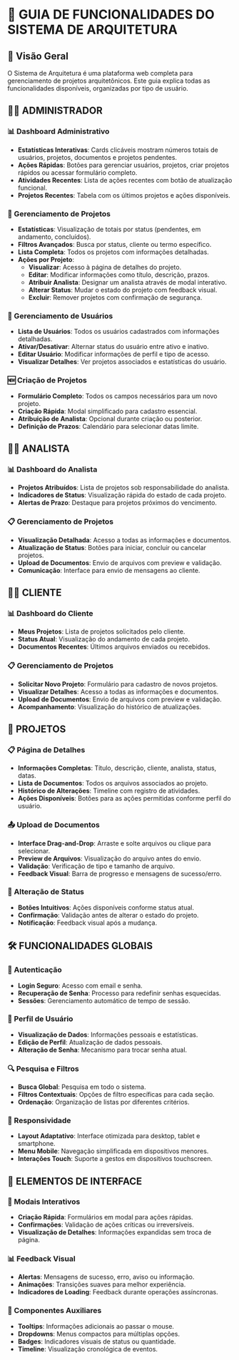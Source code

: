 # 📝 GUIA DE FUNCIONALIDADES DO SISTEMA DE ARQUITETURA

## 🌟 Visão Geral

O Sistema de Arquitetura é uma plataforma web completa para gerenciamento de projetos arquitetônicos. Este guia explica todas as funcionalidades disponíveis, organizadas por tipo de usuário.

## 👨‍💼 ADMINISTRADOR

### 📊 Dashboard Administrativo

- **Estatísticas Interativas**: Cards clicáveis mostram números totais de usuários, projetos, documentos e projetos pendentes.
- **Ações Rápidas**: Botões para gerenciar usuários, projetos, criar projetos rápidos ou acessar formulário completo.
- **Atividades Recentes**: Lista de ações recentes com botão de atualização funcional.
- **Projetos Recentes**: Tabela com os últimos projetos e ações disponíveis.

### 📁 Gerenciamento de Projetos

- **Estatísticas**: Visualização de totais por status (pendentes, em andamento, concluídos).
- **Filtros Avançados**: Busca por status, cliente ou termo específico.
- **Lista Completa**: Todos os projetos com informações detalhadas.
- **Ações por Projeto**:
  - **Visualizar**: Acesso à página de detalhes do projeto.
  - **Editar**: Modificar informações como título, descrição, prazos.
  - **Atribuir Analista**: Designar um analista através de modal interativo.
  - **Alterar Status**: Mudar o estado do projeto com feedback visual.
  - **Excluir**: Remover projetos com confirmação de segurança.

### 👥 Gerenciamento de Usuários

- **Lista de Usuários**: Todos os usuários cadastrados com informações detalhadas.
- **Ativar/Desativar**: Alternar status do usuário entre ativo e inativo.
- **Editar Usuário**: Modificar informações de perfil e tipo de acesso.
- **Visualizar Detalhes**: Ver projetos associados e estatísticas do usuário.

### 🆕 Criação de Projetos

- **Formulário Completo**: Todos os campos necessários para um novo projeto.
- **Criação Rápida**: Modal simplificado para cadastro essencial.
- **Atribuição de Analista**: Opcional durante criação ou posterior.
- **Definição de Prazos**: Calendário para selecionar datas limite.

## 👨‍🔧 ANALISTA

### 📊 Dashboard do Analista

- **Projetos Atribuídos**: Lista de projetos sob responsabilidade do analista.
- **Indicadores de Status**: Visualização rápida do estado de cada projeto.
- **Alertas de Prazo**: Destaque para projetos próximos do vencimento.

### 📋 Gerenciamento de Projetos

- **Visualização Detalhada**: Acesso a todas as informações e documentos.
- **Atualização de Status**: Botões para iniciar, concluir ou cancelar projetos.
- **Upload de Documentos**: Envio de arquivos com preview e validação.
- **Comunicação**: Interface para envio de mensagens ao cliente.

## 👨‍💻 CLIENTE

### 📊 Dashboard do Cliente

- **Meus Projetos**: Lista de projetos solicitados pelo cliente.
- **Status Atual**: Visualização do andamento de cada projeto.
- **Documentos Recentes**: Últimos arquivos enviados ou recebidos.

### 📋 Gerenciamento de Projetos

- **Solicitar Novo Projeto**: Formulário para cadastro de novos projetos.
- **Visualizar Detalhes**: Acesso a todas as informações e documentos.
- **Upload de Documentos**: Envio de arquivos com preview e validação.
- **Acompanhamento**: Visualização do histórico de atualizações.

## 📄 PROJETOS

### 📋 Página de Detalhes

- **Informações Completas**: Título, descrição, cliente, analista, status, datas.
- **Lista de Documentos**: Todos os arquivos associados ao projeto.
- **Histórico de Alterações**: Timeline com registro de atividades.
- **Ações Disponíveis**: Botões para as ações permitidas conforme perfil do usuário.

### 📤 Upload de Documentos

- **Interface Drag-and-Drop**: Arraste e solte arquivos ou clique para selecionar.
- **Preview de Arquivos**: Visualização do arquivo antes do envio.
- **Validação**: Verificação de tipo e tamanho de arquivo.
- **Feedback Visual**: Barra de progresso e mensagens de sucesso/erro.

### 🔄 Alteração de Status

- **Botões Intuitivos**: Ações disponíveis conforme status atual.
- **Confirmação**: Validação antes de alterar o estado do projeto.
- **Notificação**: Feedback visual após a mudança.

## 🛠️ FUNCIONALIDADES GLOBAIS

### 🔐 Autenticação

- **Login Seguro**: Acesso com email e senha.
- **Recuperação de Senha**: Processo para redefinir senhas esquecidas.
- **Sessões**: Gerenciamento automático de tempo de sessão.

### 👤 Perfil de Usuário

- **Visualização de Dados**: Informações pessoais e estatísticas.
- **Edição de Perfil**: Atualização de dados pessoais.
- **Alteração de Senha**: Mecanismo para trocar senha atual.

### 🔍 Pesquisa e Filtros

- **Busca Global**: Pesquisa em todo o sistema.
- **Filtros Contextuais**: Opções de filtro específicas para cada seção.
- **Ordenação**: Organização de listas por diferentes critérios.

### 📱 Responsividade

- **Layout Adaptativo**: Interface otimizada para desktop, tablet e smartphone.
- **Menu Mobile**: Navegação simplificada em dispositivos menores.
- **Interações Touch**: Suporte a gestos em dispositivos touchscreen.

## 🎨 ELEMENTOS DE INTERFACE

### 🎯 Modais Interativos

- **Criação Rápida**: Formulários em modal para ações rápidas.
- **Confirmações**: Validação de ações críticas ou irreversíveis.
- **Visualização de Detalhes**: Informações expandidas sem troca de página.

### 📊 Feedback Visual

- **Alertas**: Mensagens de sucesso, erro, aviso ou informação.
- **Animações**: Transições suaves para melhor experiência.
- **Indicadores de Loading**: Feedback durante operações assíncronas.

### 🧩 Componentes Auxiliares

- **Tooltips**: Informações adicionais ao passar o mouse.
- **Dropdowns**: Menus compactos para múltiplas opções.
- **Badges**: Indicadores visuais de status ou quantidade.
- **Timeline**: Visualização cronológica de eventos.
